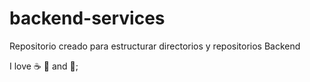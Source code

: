 # backend-services
Repositorio creado para estructurar directorios y repositorios Backend

I love ☕ 🍕 and 💃;

